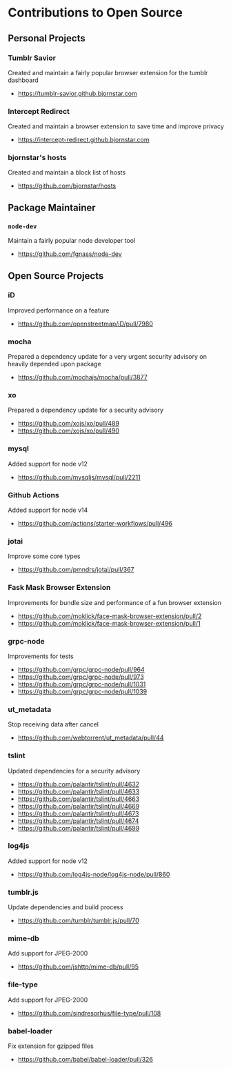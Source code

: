 # Contributions to Open Source

## Personal Projects

### Tumblr Savior
Created and maintain a fairly popular browser extension for the tumblr dashboard
* https://tumblr-savior.github.bjornstar.com

### Intercept Redirect
Created and maintain a browser extension to save time and improve privacy
* https://intercept-redirect.github.bjornstar.com

### bjornstar's hosts
Created and maintain a block list of hosts
* https://github.com/bjornstar/hosts

## Package Maintainer

### `node-dev`
Maintain a fairly popular node developer tool
* https://github.com/fgnass/node-dev

## Open Source Projects

### iD
Improved performance on a feature
* https://github.com/openstreetmap/iD/pull/7980

### mocha
Prepared a dependency update for a very urgent security advisory on heavily depended upon package
* https://github.com/mochajs/mocha/pull/3877

### xo
Prepared a dependency update for a security advisory
* https://github.com/xojs/xo/pull/489
* https://github.com/xojs/xo/pull/490

### mysql
Added support for node v12
* https://github.com/mysqljs/mysql/pull/2211

### Github Actions
Added support for node v14
* https://github.com/actions/starter-workflows/pull/496

### jotai
Improve some core types
* https://github.com/pmndrs/jotai/pull/367

### Fask Mask Browser Extension
Improvements for bundle size and performance of a fun browser extension
* https://github.com/moklick/face-mask-browser-extension/pull/2
* https://github.com/moklick/face-mask-browser-extension/pull/1

### grpc-node
Improvements for tests
* https://github.com/grpc/grpc-node/pull/964
* https://github.com/grpc/grpc-node/pull/973
* https://github.com/grpc/grpc-node/pull/1031
* https://github.com/grpc/grpc-node/pull/1039

### ut_metadata
Stop receiving data after cancel
* https://github.com/webtorrent/ut_metadata/pull/44

### tslint
Updated dependencies for a security advisory
* https://github.com/palantir/tslint/pull/4632
* https://github.com/palantir/tslint/pull/4633
* https://github.com/palantir/tslint/pull/4663
* https://github.com/palantir/tslint/pull/4669
* https://github.com/palantir/tslint/pull/4673
* https://github.com/palantir/tslint/pull/4674
* https://github.com/palantir/tslint/pull/4699

### log4js
Added support for node v12
* https://github.com/log4js-node/log4js-node/pull/860

### tumblr.js
Update dependencies and build process
* https://github.com/tumblr/tumblr.js/pull/70

### mime-db
Add support for JPEG-2000
* https://github.com/jshttp/mime-db/pull/95

### file-type
Add support for JPEG-2000
* https://github.com/sindresorhus/file-type/pull/108

### babel-loader
Fix extension for gzipped files
* https://github.com/babel/babel-loader/pull/326
